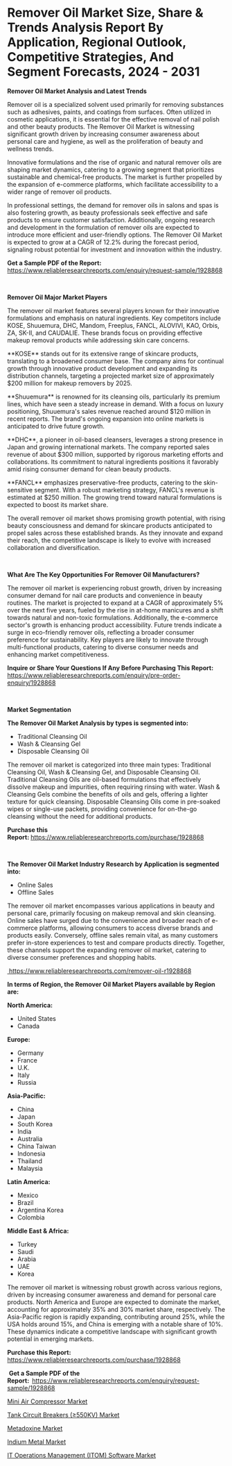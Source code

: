 <p><h1>Remover Oil Market Size, Share & Trends Analysis Report By Application, Regional Outlook, Competitive Strategies, And Segment Forecasts, 2024 - 2031</h1></p><p><strong>Remover Oil Market Analysis and Latest Trends</strong></p>
<p><p>Remover oil is a specialized solvent used primarily for removing substances such as adhesives, paints, and coatings from surfaces. Often utilized in cosmetic applications, it is essential for the effective removal of nail polish and other beauty products. The Remover Oil Market is witnessing significant growth driven by increasing consumer awareness about personal care and hygiene, as well as the proliferation of beauty and wellness trends. </p><p>Innovative formulations and the rise of organic and natural remover oils are shaping market dynamics, catering to a growing segment that prioritizes sustainable and chemical-free products. The market is further propelled by the expansion of e-commerce platforms, which facilitate accessibility to a wider range of remover oil products. </p><p>In professional settings, the demand for remover oils in salons and spas is also fostering growth, as beauty professionals seek effective and safe products to ensure customer satisfaction. Additionally, ongoing research and development in the formulation of remover oils are expected to introduce more efficient and user-friendly options. The Remover Oil Market is expected to grow at a CAGR of 12.2% during the forecast period, signaling robust potential for investment and innovation within the industry.</p></p>
<p><strong>Get a Sample PDF of the Report:&nbsp;</strong> <a href="https://www.reliableresearchreports.com/enquiry/request-sample/1928868?utm_campaign=31&utm_medium=2&utm_source=Github&utm_content=ia&utm_term=25102024&utm_id=remover-oil">https://www.reliableresearchreports.com/enquiry/request-sample/1928868</a></p>
<p>&nbsp;</p>
<p><strong>Remover Oil Major Market Players</strong></p>
<p><p>The remover oil market features several players known for their innovative formulations and emphasis on natural ingredients. Key competitors include KOSE, Shuuemura, DHC, Mandom, Freeplus, FANCL, ALOVIVI, KAO, Orbis, ZA, SK-II, and CAUDALIE. These brands focus on providing effective makeup removal products while addressing skin care concerns.</p><p>**KOSE** stands out for its extensive range of skincare products, translating to a broadened consumer base. The company aims for continual growth through innovative product development and expanding its distribution channels, targeting a projected market size of approximately $200 million for makeup removers by 2025.</p><p>**Shuuemura** is renowned for its cleansing oils, particularly its premium lines, which have seen a steady increase in demand. With a focus on luxury positioning, Shuuemura's sales revenue reached around $120 million in recent reports. The brand's ongoing expansion into online markets is anticipated to drive future growth.</p><p>**DHC**, a pioneer in oil-based cleansers, leverages a strong presence in Japan and growing international markets. The company reported sales revenue of about $300 million, supported by rigorous marketing efforts and collaborations. Its commitment to natural ingredients positions it favorably amid rising consumer demand for clean beauty products.</p><p>**FANCL** emphasizes preservative-free products, catering to the skin-sensitive segment. With a robust marketing strategy, FANCL's revenue is estimated at $250 million. The growing trend toward natural formulations is expected to boost its market share.</p><p>The overall remover oil market shows promising growth potential, with rising beauty consciousness and demand for skincare products anticipated to propel sales across these established brands. As they innovate and expand their reach, the competitive landscape is likely to evolve with increased collaboration and diversification.</p></p>
<p>&nbsp;</p>
<p><strong>What Are The Key Opportunities For Remover Oil Manufacturers?</strong></p>
<p><p>The remover oil market is experiencing robust growth, driven by increasing consumer demand for nail care products and convenience in beauty routines. The market is projected to expand at a CAGR of approximately 5% over the next five years, fueled by the rise in at-home manicures and a shift towards natural and non-toxic formulations. Additionally, the e-commerce sector's growth is enhancing product accessibility. Future trends indicate a surge in eco-friendly remover oils, reflecting a broader consumer preference for sustainability. Key players are likely to innovate through multi-functional products, catering to diverse consumer needs and enhancing market competitiveness.</p></p>
<p><strong>Inquire or Share Your Questions If Any Before Purchasing This Report:</strong> <a href="https://www.reliableresearchreports.com/enquiry/pre-order-enquiry/1928868?utm_campaign=31&utm_medium=2&utm_source=Github&utm_content=ia&utm_term=25102024&utm_id=remover-oil">https://www.reliableresearchreports.com/enquiry/pre-order-enquiry/1928868</a></p>
<p>&nbsp;</p>
<p><strong>Market Segmentation</strong></p>
<p><strong>The Remover Oil Market Analysis by types is segmented into:</strong></p>
<p><ul><li>Traditional Cleansing Oil</li><li>Wash & Cleansing Gel</li><li>Disposable Cleansing Oil</li></ul></p>
<p><p>The remover oil market is categorized into three main types: Traditional Cleansing Oil, Wash & Cleansing Gel, and Disposable Cleansing Oil. Traditional Cleansing Oils are oil-based formulations that effectively dissolve makeup and impurities, often requiring rinsing with water. Wash & Cleansing Gels combine the benefits of oils and gels, offering a lighter texture for quick cleansing. Disposable Cleansing Oils come in pre-soaked wipes or single-use packets, providing convenience for on-the-go cleansing without the need for additional products.</p></p>
<p><strong>Purchase this Report:&nbsp;</strong><a href="https://www.reliableresearchreports.com/purchase/1928868?utm_campaign=31&utm_medium=2&utm_source=Github&utm_content=ia&utm_term=25102024&utm_id=remover-oil">https://www.reliableresearchreports.com/purchase/1928868</a></p>
<p>&nbsp;</p>
<p><strong>The Remover Oil Market Industry Research by Application is segmented into:</strong></p>
<p><ul><li>Online Sales</li><li>Offline Sales</li></ul></p>
<p><p>The remover oil market encompasses various applications in beauty and personal care, primarily focusing on makeup removal and skin cleansing. Online sales have surged due to the convenience and broader reach of e-commerce platforms, allowing consumers to access diverse brands and products easily. Conversely, offline sales remain vital, as many customers prefer in-store experiences to test and compare products directly. Together, these channels support the expanding remover oil market, catering to diverse consumer preferences and shopping habits.</p></p>
<p><a href="https://www.reliableresearchreports.com/remover-oil-r1928868?utm_campaign=31&utm_medium=2&utm_source=Github&utm_content=ia&utm_term=25102024&utm_id=remover-oil">&nbsp;https://www.reliableresearchreports.com/remover-oil-r1928868</a></p>
<p><strong>In terms of Region, the Remover Oil Market Players available by Region are:</strong></p>
<p>
    <p> <strong> North America: </strong>
        <ul>
            <li>United States</li>
            <li>Canada</li>
        </ul>
        </p> 
    <p> <strong> Europe: </strong>
        <ul>
            <li>Germany</li>
            <li>France</li>
            <li>U.K.</li>
            <li>Italy</li>
            <li>Russia</li>
        </ul>
        </p> 
    <p> <strong> Asia-Pacific: </strong>
        <ul>
            <li>China</li>
            <li>Japan</li>
            <li>South Korea</li>
            <li>India</li>
            <li>Australia</li>
            <li>China Taiwan</li>
            <li>Indonesia</li>
            <li>Thailand</li>
            <li>Malaysia</li>
        </ul>
        </p> 
    <p> <strong> Latin America: </strong>
        <ul>
            <li>Mexico</li>
            <li>Brazil</li>
            <li>Argentina Korea</li>
            <li>Colombia</li>
        </ul>
        </p> 
    <p> <strong> Middle East & Africa: </strong>
        <ul>
            <li>Turkey</li>
            <li>Saudi</li>
            <li>Arabia</li>
            <li>UAE</li>
            <li>Korea</li>
        </ul>
    </p>
    </p>
<p><p>The remover oil market is witnessing robust growth across various regions, driven by increasing consumer awareness and demand for personal care products. North America and Europe are expected to dominate the market, accounting for approximately 35% and 30% market share, respectively. The Asia-Pacific region is rapidly expanding, contributing around 25%, while the USA holds around 15%, and China is emerging with a notable share of 10%. These dynamics indicate a competitive landscape with significant growth potential in emerging markets.</p></p>
<p><strong>Purchase this Report: </strong><a href="https://www.reliableresearchreports.com/purchase/1928868?utm_campaign=31&utm_medium=2&utm_source=Github&utm_content=ia&utm_term=25102024&utm_id=remover-oil">https://www.reliableresearchreports.com/purchase/1928868</a></p>
<p>&nbsp;<strong>Get a Sample PDF of the Report:&nbsp;&nbsp;</strong><a href="https://www.reliableresearchreports.com/enquiry/request-sample/1928868?utm_campaign=31&utm_medium=2&utm_source=Github&utm_content=ia&utm_term=25102024&utm_id=remover-oil">https://www.reliableresearchreports.com/enquiry/request-sample/1928868</a></p>
<p><strong></strong></p>
<p><p><a href="https://issuu.com/reportprime-2/docs/mini-air-compressor-market-size-203_994261669f0af4?utm_campaign=31&utm_medium=2&utm_source=Github&utm_content=ia&utm_term=25102024&utm_id=remover-oil">Mini Air Compressor Market</a></p><p><a href="https://www.linkedin.com/pulse/strategic-forecast-tank-circuit-breakers-550kv-market-growth-ffihf?utm_campaign=31&utm_medium=2&utm_source=Github&utm_content=ia&utm_term=25102024&utm_id=remover-oil">Tank Circuit Breakers (≥550KV) Market</a></p><p><a href="https://github.com/shivermasallash/Market-Research-Report-List-1/blob/main/metadoxine-market.md?utm_campaign=31&utm_medium=2&utm_source=Github&utm_content=ia&utm_term=25102024&utm_id=remover-oil">Metadoxine Market</a></p><p><a href="https://github.com/taketakyriffecd/Market-Research-Report-List-1/blob/main/indium-metal-market.md?utm_campaign=31&utm_medium=2&utm_source=Github&utm_content=ia&utm_term=25102024&utm_id=remover-oil">Indium Metal Market</a></p><p><a href="https://www.linkedin.com/pulse/global-operations-management-itom-software-market-forecast-74mqf?utm_campaign=31&utm_medium=2&utm_source=Github&utm_content=ia&utm_term=25102024&utm_id=remover-oil">IT Operations Management (ITOM) Software Market</a></p></p>
